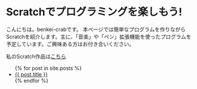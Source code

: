 
# Scratchでプログラミングを楽しもう!
こんにちは。benkei-crabです。
本ページでは簡単なプログラムを作りながらScratchを紹介します。主に、「音楽」や「ペン」拡張機能を使ったプログラムを予定しています。ご興味ある方はお付き合いください。



私のScratch作品は[こちら](https://scratch.mit.edu/users/benkei_crab/)


<ul>
  {% for post in site.posts %}
    <li>
      <a href="{{ post.url }}">{{ post.title }}</a>
    </li>
  {% endfor %}
</ul>
